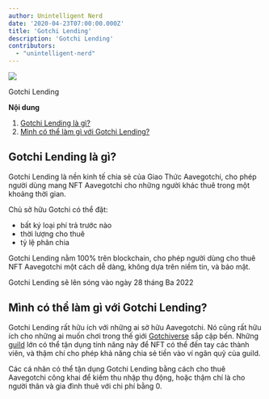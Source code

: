 ```yaml
---
author: Unintelligent Nerd
date: '2020-04-23T07:00:00.000Z'
title: 'Gotchi Lending'
description: 'Gotchi Lending'
contributors:
  - "unintelligent-nerd"
---
```


<div class="headerImageContainer">
<img class="headerImage" src="/gotchi-lending/gotchi-lending.png">
<p class="headerImageText">Gotchi Lending</p>
</div>

<div class="contentsBox">

**Nội dung**

<ol>
<li><a href=#what-is-gotchi-lending->Gotchi Lending là gì?</a></li>
<li><a href=#what-can-i-do-with-gotchi-lending->Mình có thể làm gì với Gotchi Lending?</a></li>
</ol>

</div>

## Gotchi Lending là gì?

Gotchi Lending là nền kinh tế chia sẻ của Giao Thức Aavegotchi, cho phép người dùng mang NFT Aavegotchi cho những người khác thuê trong một khoảng thời gian.

Chủ sở hữu Gotchi có thể đặt:
* bất ký loại phí trả trước nào
* thời lượng cho thuê
* tỷ lệ phân chia

Gotchi Lending nằm 100% trên blockchain, cho phép người dùng cho thuê NFT Aavegotchi một cách dễ dàng, không dựa trên niềm tin, và bảo mật.

Gotchi Lending sẽ lên sóng vào ngày 28 tháng Ba 2022

## Mình có thể làm gì với Gotchi Lending?

Gotchi Lending rất hữu ích với những ai sở hữu Aavegotchi. Nó cũng rất hữu ích cho những ai muốn chơi trong thế giới [Gotchiverse](/gotchiverse) sắp cập bến. Những [guild](/guild) lớn có thể tận dụng tính năng này để NFT có thể đến tay các thành viên, và thậm chí cho phép khả năng chia sẻ tiền vào ví ngân quỹ của guild.

Các cá nhân có thể tận dụng Gotchi Lending bằng cách cho thuê Aavegotchi công khai để kiếm thu nhập thụ động, hoặc thậm chí là cho người thân và gia đình thuê với chi phí bằng 0.